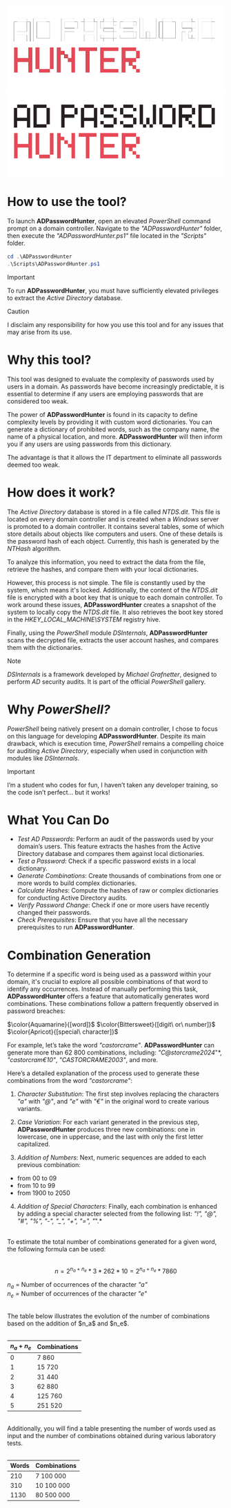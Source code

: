 ![adpasswordhunter_logo_dark.png](https://github.com/castorcrame/ADPasswordHunter/blob/main/.github/adpasswordhunter_logo_dark.png#gh-dark-mode-only)
![adpasswordhunter_logo_dark.png](https://github.com/castorcrame/ADPasswordHunter/blob/main/.github/adpasswordhunter_logo_light.png#gh-light-mode-only)

# How to use the tool?

To launch **ADPasswordHunter**, open an elevated *PowerShell* command prompt on a domain controller. Navigate to the *"ADPasswordHunter"* folder, then execute the *"ADPasswordHunter.ps1"* file located in the *"Scripts"* folder.
```powershell
cd .\ADPasswordHunter
.\Scripts\ADPasswordHunter.ps1
```
> [!IMPORTANT]
> To run **ADPasswordHunter**, you must have sufficiently elevated privileges to extract the *Active Directory* database.

> [!CAUTION]
> I disclaim any responsibility for how you use this tool and for any issues that may arise from its use.

# Why this tool?

This tool was designed to evaluate the complexity of passwords used by users in a domain. As passwords have become increasingly predictable, it is essential to determine if any users are employing passwords that are considered too weak.

The power of **ADPasswordHunter** is found in its capacity to define complexity levels by providing it with custom word dictionaries. You can generate a dictionary of prohibited words, such as the company name, the name of a physical location, and more. **ADPasswordHunter** will then inform you if any users are using passwords from this dictionary.

The advantage is that it allows the IT department to eliminate all passwords deemed too weak.

# How does it work?

The *Active Directory* database is stored in a file called *NTDS.dit*. This file is located on every domain controller and is created when a *Windows* server is promoted to a domain controller. It contains several tables, some of which store details about objects like computers and users. One of these details is the password hash of each object. Currently, this hash is generated by the *NTHash* algorithm.

To analyze this information, you need to extract the data from the file, retrieve the hashes, and compare them with your local dictionaries.

However, this process is not simple. The file is constantly used by the system, which means it's locked. Additionally, the content of the *NTDS.dit* file is encrypted with a boot key that is unique to each domain controller. To work around these issues, **ADPasswordHunter** creates a snapshot of the system to locally copy the *NTDS.dit* file. It also retrieves the boot key stored in the *HKEY_LOCAL_MACHINE\SYSTEM* registry hive.

Finally, using the *PowerShell* module *DSInternals*, **ADPasswordHunter** scans the decrypted file, extracts the user account hashes, and compares them with the dictionaries.

> [!NOTE] 
> *DSInternals* is a framework developed by *Michael Grafnetter*, designed to perform *AD* security audits. It is part of the official *PowerShell* gallery.

# Why *PowerShell?*

*PowerShell* being natively present on a domain controller, I chose to focus on this language for developing **ADPasswordHunter**. Despite its main drawback, which is execution time, *PowerShell* remains a compelling choice for auditing *Active Directory*, especially when used in conjunction with modules like *DSInternals*.

> [!IMPORTANT] 
> I’m a student who codes for fun, I haven’t taken any developer training, so the code isn’t perfect... but it works!

# What You Can Do

- *Test AD Passwords*: Perform an audit of the passwords used by your domain’s users. This feature extracts the hashes from the Active Directory database and compares them against local dictionaries.
- *Test a Password*: Check if a specific password exists in a local dictionary.
- *Generate Combinations*: Create thousands of combinations from one or more words to build complex dictionaries.
- *Calculate Hashes*: Compute the hashes of raw or complex dictionaries for conducting Active Directory audits.
- *Verify Password Change*: Check if one or more users have recently changed their passwords.
- *Check Prerequisites*: Ensure that you have all the necessary prerequisites to run **ADPasswordHunter**.

# Combination Generation

To determine if a specific word is being used as a password within your domain, it's crucial to explore all possible combinations of that word to identify any occurrences. Instead of manually performing this task, **ADPasswordHunter** offers a feature that automatically generates word combinations. These combinations follow a pattern frequently observed in password breaches:

$\color{Aquamarine}{[word]}$ $\color{Bittersweet}{[digit\ or\ number]}$ $\color{Apricot}{[special\ character]}$

For example, let’s take the word *"castorcrame"*. **ADPasswordHunter** can generate more than 62 800 combinations, including: *"C@storcrame2024*"*, *"castorcram€10"*, *"CASTORCRAME2003"*, and more.

Here’s a detailed explanation of the process used to generate these combinations from the word *"castorcrame"*:

1.  *Character Substitution*: The first step involves replacing the characters *"a"* with *"@"*, and *"e"* with *"€"* in the original word to create various variants.

2.  *Case Variation*: For each variant generated in the previous step, **ADPasswordHunter** produces three new combinations: one in lowercase, one in uppercase, and the last with only the first letter capitalized.

3.  *Addition of Numbers*: Next, numeric sequences are added to each previous combination:

- from 00 to 09
- from 10 to 99
- from 1900 to 2050

4.  *Addition of Special Characters*: Finally, each combination is enhanced by adding a special character selected from the following list: *"!", "@", "#", "%", "-", "_", "+", "=", "*".*

<br />
To estimate the total number of combinations generated for a given word, the following formula can be used: 

<br />
<br />

$$
n = 2^{n_a + n_e} * 3 * 262 * 10 = 2^{n_a + n_e} * 7860
$$

$n_a$ = Number of occurrences of the character *"a"* <br>
$n_e$ = Number of occurrences of the character *"e"*

<br />
The table below illustrates the evolution of the number of combinations based on the addition of $n_a$ and $n_e$.<br>
<br />

| $n_a$ + $n_e$ | Combinations |
| --- | --- |
| 0 | 7 860 |
| 1 | 15 720 |
| 2 | 31 440 |
| 3 | 62 880 |
| 4 | 125 760 |
| 5 | 251 520 |

<br />
Additionally, you will find a table presenting the number of words used as input and the number of combinations obtained during various laboratory tests.
<br />
<br />

| Words | Combinations |
| --- | --- |
| 210 | 7 100 000 |
| 310 | 10 100 000 |
| 1130 | 80 500 000 |
